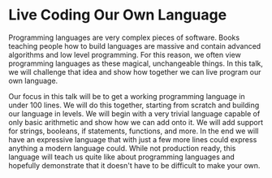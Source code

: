 # Live Coding Our Own Language

Programming languages are very complex pieces of software. Books teaching people how to build languages are massive and contain advanced algorithms and low level programming. For this reason, we often view programming languages as these magical, unchangeable things. In this talk, we will challenge that idea and show how together we can live program our own language.

Our focus in this talk will be to get a working programming language in under 100 lines. We will do this together, starting from scratch and building our language in levels. We will begin with a very trivial language capable of only basic arithmetic and show how we can add onto it. We will add support for strings, booleans, if statements, functions, and more. In the end we will have an expressive language that with just a few more lines could express anything a modern language could. While not production ready, this language will teach us quite like about programming languages and hopefully demonstrate that it doesn't have to be difficult to make your own.